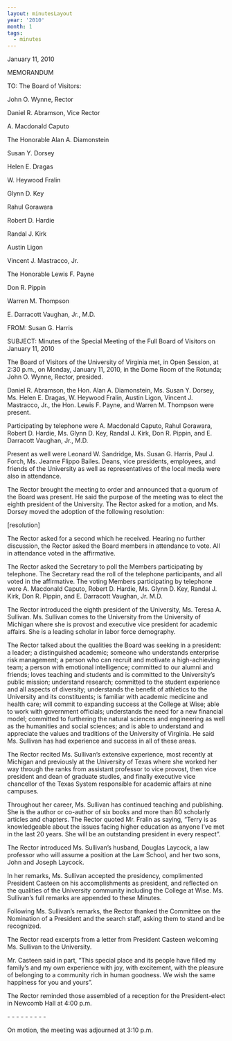 ```yaml
---
layout: minutesLayout
year: '2010'
month: 1
tags:
  - minutes
---
```

January 11, 2010

MEMORANDUM

TO: The Board of Visitors:

John O. Wynne, Rector

Daniel R. Abramson, Vice Rector

A. Macdonald Caputo

The Honorable Alan A. Diamonstein

Susan Y. Dorsey

Helen E. Dragas

W. Heywood Fralin

Glynn D. Key

Rahul Gorawara

Robert D. Hardie

Randal J. Kirk

Austin Ligon

Vincent J. Mastracco, Jr.

The Honorable Lewis F. Payne

Don R. Pippin

Warren M. Thompson

E. Darracott Vaughan, Jr., M.D.

FROM: Susan G. Harris

SUBJECT: Minutes of the Special Meeting of the Full Board of Visitors on January 11, 2010

The Board of Visitors of the University of Virginia met, in Open Session, at 2:30 p.m., on Monday, January 11, 2010, in the Dome Room of the Rotunda; John O. Wynne, Rector, presided.

Daniel R. Abramson, the Hon. Alan A. Diamonstein, Ms. Susan Y. Dorsey, Ms. Helen E. Dragas, W. Heywood Fralin, Austin Ligon, Vincent J. Mastracco, Jr., the Hon. Lewis F. Payne, and Warren M. Thompson were present.

Participating by telephone were A. Macdonald Caputo, Rahul Gorawara, Robert D. Hardie, Ms. Glynn D. Key, Randal J. Kirk, Don R. Pippin, and E. Darracott Vaughan, Jr., M.D.

Present as well were Leonard W. Sandridge, Ms. Susan G. Harris, Paul J. Forch, Ms. Jeanne Flippo Bailes. Deans, vice presidents, employees, and friends of the University as well as representatives of the local media were also in attendance.

The Rector brought the meeting to order and announced that a quorum of the Board was present. He said the purpose of the meeting was to elect the eighth president of the University. The Rector asked for a motion, and Ms. Dorsey moved the adoption of the following resolution:

\[resolution\]

The Rector asked for a second which he received. Hearing no further discussion, the Rector asked the Board members in attendance to vote. All in attendance voted in the affirmative.

The Rector asked the Secretary to poll the Members participating by telephone. The Secretary read the roll of the telephone participants, and all voted in the affirmative. The voting Members participating by telephone were A. Macdonald Caputo, Robert D. Hardie, Ms. Glynn D. Key, Randal J. Kirk, Don R. Pippin, and E. Darracott Vaughan, Jr. M.D.

The Rector introduced the eighth president of the University, Ms. Teresa A. Sullivan. Ms. Sullivan comes to the University from the University of Michigan where she is provost and executive vice president for academic affairs. She is a leading scholar in labor force demography.

The Rector talked about the qualities the Board was seeking in a president: a leader; a distinguished academic; someone who understands enterprise risk management; a person who can recruit and motivate a high-achieving team; a person with emotional intelligence; committed to our alumni and friends; loves teaching and students and is committed to the University’s public mission; understand research; committed to the student experience and all aspects of diversity; understands the benefit of athletics to the University and its constituents; is familiar with academic medicine and health care; will commit to expanding success at the College at Wise; able to work with government officials; understands the need for a new financial model; committed to furthering the natural sciences and engineering as well as the humanities and social sciences; and is able to understand and appreciate the values and traditions of the University of Virginia. He said Ms. Sullivan has had experience and success in all of these areas.

The Rector recited Ms. Sullivan’s extensive experience, most recently at Michigan and previously at the University of Texas where she worked her way through the ranks from assistant professor to vice provost, then vice president and dean of graduate studies, and finally executive vice chancellor of the Texas System responsible for academic affairs at nine campuses.

Throughout her career, Ms. Sullivan has continued teaching and publishing. She is the author or co-author of six books and more than 80 scholarly articles and chapters. The Rector quoted Mr. Fralin as saying, “Terry is as knowledgeable about the issues facing higher education as anyone I’ve met in the last 20 years. She will be an outstanding president in every respect”.

The Rector introduced Ms. Sullivan’s husband, Douglas Laycock, a law professor who will assume a position at the Law School, and her two sons, John and Joseph Laycock.

In her remarks, Ms. Sullivan accepted the presidency, complimented President Casteen on his accomplishments as president, and reflected on the qualities of the University community including the College at Wise. Ms. Sullivan’s full remarks are appended to these Minutes.

Following Ms. Sullivan’s remarks, the Rector thanked the Committee on the Nomination of a President and the search staff, asking them to stand and be recognized.

The Rector read excerpts from a letter from President Casteen welcoming Ms. Sullivan to the University.

Mr. Casteen said in part, “This special place and its people have filled my family’s and my own experience with joy, with excitement, with the pleasure of belonging to a community rich in human goodness. We wish the same happiness for you and yours”.

The Rector reminded those assembled of a reception for the President-elect in Newcomb Hall at 4:00 p.m.

\- - - - - - - - -

On motion, the meeting was adjourned at 3:10 p.m.

